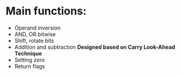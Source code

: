 # Main functions:
- Operand inversion
- AND, OR bitwise
- Shift, rotate bits
- Addition and subtraction **Designed based on Carry Look-Ahead Technique**
- Setting zero
- Return flags
